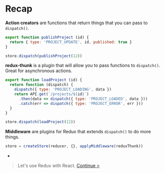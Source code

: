 # Recap

**Action creators** are functions that return things that you can pass to `dispatch()`.

```js
export function publishProject (id) {
  return { type: 'PROJECT_UPDATE', id, published: true }
}

store.dispatch(publishProject(12))
```

**redux-thunk** is a plugin that will allow you to pass functions to `dispatch()`. Great for asynchronous actions.

```js
export function loadProject (id) {
  return function (dispatch) {
    dispatch({ type: 'PROJECT_LOADING', data })
    return API.get(`/projects/${id}`)
      .then(data => dispatch({ type: 'PROJECT_LOADED', data }))
      .catch(err => dispatch({ type: 'PROJECT_ERROR', err }))
  }
}

store.dispatch(loadProject(12))
```

**Middleware** are plugins for Redux that extends `dispatch()` to do more things.

```js
store = createStore(reducer, {}, applyMiddleware(reduxThunk))
```

-

> Let's use Redux with React. [Continue >](../react/react-redux.md)
